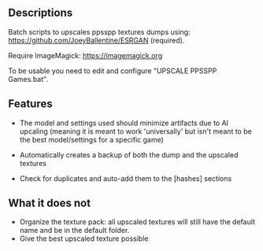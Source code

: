 ## Descriptions

Batch scripts to upscales ppsspp textures dumps using: https://github.com/JoeyBallentine/ESRGAN (required).

Require ImageMagick: https://imagemagick.org

To be usable you need to edit and configure "UPSCALE PPSSPP Games.bat".

## Features

* The model and settings used should minimize artifacts due to AI upcaling (meaning it is meant to work 'universally' but isn't meant to be the best model/settings for a specific game)

* Automatically creates a backup of both the dump and the upscaled textures
* Check for duplicates and auto-add them to the [hashes] sections

## What it does not

* Organize the texture pack: all upscaled textures will still have the default name and be in the default folder.
* Give the best upscaled texture possible
